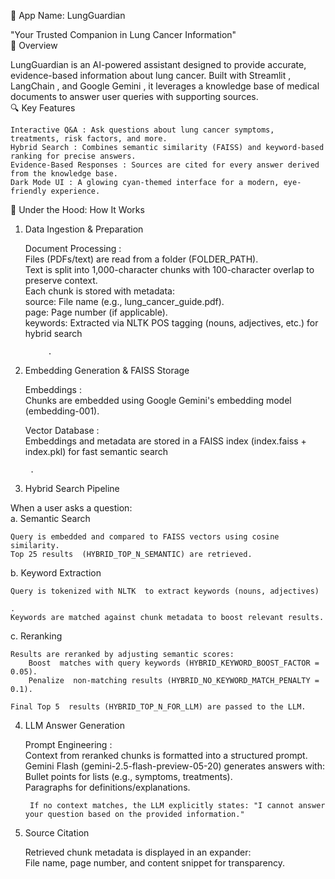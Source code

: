 🌟 App Name: LungGuardian  

"Your Trusted Companion in Lung Cancer Information"    
📄 Overview 

LungGuardian  is an AI-powered assistant designed to provide accurate, evidence-based information about lung cancer. Built with Streamlit , LangChain , and Google Gemini , it leverages a knowledge base of medical documents to answer user queries with supporting sources.   
🔍 Key Features 

    Interactive Q&A : Ask questions about lung cancer symptoms, treatments, risk factors, and more.  
    Hybrid Search : Combines semantic similarity (FAISS) and keyword-based ranking for precise answers.  
    Evidence-Based Responses : Sources are cited for every answer derived from the knowledge base.  
    Dark Mode UI : A glowing cyan-themed interface for a modern, eye-friendly experience.
     

🧠 Under the Hood: How It Works 
1. Data Ingestion & Preparation  

    Document Processing :  
        Files (PDFs/text) are read from a folder (FOLDER_PATH).  
        Text is split into 1,000-character chunks  with 100-character overlap  to preserve context.  
        Each chunk is stored with metadata:  
            source: File name (e.g., lung_cancer_guide.pdf).  
            page: Page number (if applicable).  
            keywords: Extracted via NLTK POS tagging  (nouns, adjectives, etc.) for hybrid search 

            .
             
         
     

2. Embedding Generation & FAISS Storage  

    Embeddings :  
        Chunks are embedded using Google Gemini's embedding model  (embedding-001).
         
    Vector Database :  
        Embeddings and metadata are stored in a FAISS index  (index.faiss + index.pkl) for fast semantic search 

        .
         
     

3. Hybrid Search Pipeline  

When a user asks a question:   
a. Semantic Search  

    Query is embedded and compared to FAISS vectors using cosine similarity.  
    Top 25 results  (HYBRID_TOP_N_SEMANTIC) are retrieved.
     

b. Keyword Extraction  

    Query is tokenized with NLTK  to extract keywords (nouns, adjectives) 

    .  
    Keywords are matched against chunk metadata to boost relevant results.
     

c. Reranking  

    Results are reranked by adjusting semantic scores:  
        Boost  matches with query keywords (HYBRID_KEYWORD_BOOST_FACTOR = 0.05).  
        Penalize  non-matching results (HYBRID_NO_KEYWORD_MATCH_PENALTY = 0.1).
         
    Final Top 5  results (HYBRID_TOP_N_FOR_LLM) are passed to the LLM.
     

4. LLM Answer Generation  

    Prompt Engineering :  
        Context from reranked chunks is formatted into a structured prompt.  
        Gemini Flash (gemini-2.5-flash-preview-05-20) generates answers with:  
            Bullet points for lists (e.g., symptoms, treatments).  
            Paragraphs for definitions/explanations.
             
        If no context matches, the LLM explicitly states: "I cannot answer your question based on the provided information." 
         
     

5. Source Citation  

    Retrieved chunk metadata is displayed in an expander:  
        File name, page number, and content snippet for transparency.
         
     
